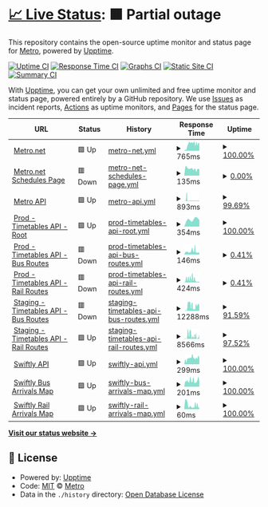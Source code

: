 # [📈 Live Status](https://LACMTA.github.io/uptime): <!--live status--> **🟧 Partial outage**

This repository contains the open-source uptime monitor and status page for [Metro](https://metro.net), powered by [Upptime](https://github.com/upptime/upptime).

[![Uptime CI](https://github.com/LACMTA/uptime/workflows/Uptime%20CI/badge.svg)](https://github.com/LACMTA/uptime/actions?query=workflow%3A%22Uptime+CI%22)
[![Response Time CI](https://github.com/LACMTA/uptime/workflows/Response%20Time%20CI/badge.svg)](https://github.com/LACMTA/uptime/actions?query=workflow%3A%22Response+Time+CI%22)
[![Graphs CI](https://github.com/LACMTA/uptime/workflows/Graphs%20CI/badge.svg)](https://github.com/LACMTA/uptime/actions?query=workflow%3A%22Graphs+CI%22)
[![Static Site CI](https://github.com/LACMTA/uptime/workflows/Static%20Site%20CI/badge.svg)](https://github.com/LACMTA/uptime/actions?query=workflow%3A%22Static+Site+CI%22)
[![Summary CI](https://github.com/LACMTA/uptime/workflows/Summary%20CI/badge.svg)](https://github.com/LACMTA/uptime/actions?query=workflow%3A%22Summary+CI%22)

With [Upptime](https://upptime.js.org), you can get your own unlimited and free uptime monitor and status page, powered entirely by a GitHub repository. We use [Issues](https://github.com/LACMTA/uptime/issues) as incident reports, [Actions](https://github.com/LACMTA/uptime/actions) as uptime monitors, and [Pages](https://LACMTA.github.io/uptime) for the status page.

<!--start: status pages-->
<!-- This summary is generated by Upptime (https://github.com/upptime/upptime) -->
<!-- Do not edit this manually, your changes will be overwritten -->
<!-- prettier-ignore -->
| URL | Status | History | Response Time | Uptime |
| --- | ------ | ------- | ------------- | ------ |
| <img alt="" src="https://icons.duckduckgo.com/ip3/metro.net.ico" height="13"> [Metro.net](https://metro.net/) | 🟩 Up | [metro-net.yml](https://github.com/LACMTA/uptime/commits/HEAD/history/metro-net.yml) | <details><summary><img alt="Response time graph" src="./graphs/metro-net/response-time-week.png" height="20"> 765ms</summary><br><a href="https://LACMTA.github.io/uptime/history/metro-net"><img alt="Response time 727" src="https://img.shields.io/endpoint?url=https%3A%2F%2Fraw.githubusercontent.com%2FLACMTA%2Fuptime%2FHEAD%2Fapi%2Fmetro-net%2Fresponse-time.json"></a><br><a href="https://LACMTA.github.io/uptime/history/metro-net"><img alt="24-hour response time 922" src="https://img.shields.io/endpoint?url=https%3A%2F%2Fraw.githubusercontent.com%2FLACMTA%2Fuptime%2FHEAD%2Fapi%2Fmetro-net%2Fresponse-time-day.json"></a><br><a href="https://LACMTA.github.io/uptime/history/metro-net"><img alt="7-day response time 765" src="https://img.shields.io/endpoint?url=https%3A%2F%2Fraw.githubusercontent.com%2FLACMTA%2Fuptime%2FHEAD%2Fapi%2Fmetro-net%2Fresponse-time-week.json"></a><br><a href="https://LACMTA.github.io/uptime/history/metro-net"><img alt="30-day response time 573" src="https://img.shields.io/endpoint?url=https%3A%2F%2Fraw.githubusercontent.com%2FLACMTA%2Fuptime%2FHEAD%2Fapi%2Fmetro-net%2Fresponse-time-month.json"></a><br><a href="https://LACMTA.github.io/uptime/history/metro-net"><img alt="1-year response time 708" src="https://img.shields.io/endpoint?url=https%3A%2F%2Fraw.githubusercontent.com%2FLACMTA%2Fuptime%2FHEAD%2Fapi%2Fmetro-net%2Fresponse-time-year.json"></a></details> | <details><summary><a href="https://LACMTA.github.io/uptime/history/metro-net">100.00%</a></summary><a href="https://LACMTA.github.io/uptime/history/metro-net"><img alt="All-time uptime 99.91%" src="https://img.shields.io/endpoint?url=https%3A%2F%2Fraw.githubusercontent.com%2FLACMTA%2Fuptime%2FHEAD%2Fapi%2Fmetro-net%2Fuptime.json"></a><br><a href="https://LACMTA.github.io/uptime/history/metro-net"><img alt="24-hour uptime 100.00%" src="https://img.shields.io/endpoint?url=https%3A%2F%2Fraw.githubusercontent.com%2FLACMTA%2Fuptime%2FHEAD%2Fapi%2Fmetro-net%2Fuptime-day.json"></a><br><a href="https://LACMTA.github.io/uptime/history/metro-net"><img alt="7-day uptime 100.00%" src="https://img.shields.io/endpoint?url=https%3A%2F%2Fraw.githubusercontent.com%2FLACMTA%2Fuptime%2FHEAD%2Fapi%2Fmetro-net%2Fuptime-week.json"></a><br><a href="https://LACMTA.github.io/uptime/history/metro-net"><img alt="30-day uptime 100.00%" src="https://img.shields.io/endpoint?url=https%3A%2F%2Fraw.githubusercontent.com%2FLACMTA%2Fuptime%2FHEAD%2Fapi%2Fmetro-net%2Fuptime-month.json"></a><br><a href="https://LACMTA.github.io/uptime/history/metro-net"><img alt="1-year uptime 99.91%" src="https://img.shields.io/endpoint?url=https%3A%2F%2Fraw.githubusercontent.com%2FLACMTA%2Fuptime%2FHEAD%2Fapi%2Fmetro-net%2Fuptime-year.json"></a></details>
| <img alt="" src="https://icons.duckduckgo.com/ip3/metro.net.ico" height="13"> [Metro.net Schedules Page](https://metro.net/riding/schedules/) | 🟥 Down | [metro-net-schedules-page.yml](https://github.com/LACMTA/uptime/commits/HEAD/history/metro-net-schedules-page.yml) | <details><summary><img alt="Response time graph" src="./graphs/metro-net-schedules-page/response-time-week.png" height="20"> 135ms</summary><br><a href="https://LACMTA.github.io/uptime/history/metro-net-schedules-page"><img alt="Response time 135" src="https://img.shields.io/endpoint?url=https%3A%2F%2Fraw.githubusercontent.com%2FLACMTA%2Fuptime%2FHEAD%2Fapi%2Fmetro-net-schedules-page%2Fresponse-time.json"></a><br><a href="https://LACMTA.github.io/uptime/history/metro-net-schedules-page"><img alt="24-hour response time 125" src="https://img.shields.io/endpoint?url=https%3A%2F%2Fraw.githubusercontent.com%2FLACMTA%2Fuptime%2FHEAD%2Fapi%2Fmetro-net-schedules-page%2Fresponse-time-day.json"></a><br><a href="https://LACMTA.github.io/uptime/history/metro-net-schedules-page"><img alt="7-day response time 135" src="https://img.shields.io/endpoint?url=https%3A%2F%2Fraw.githubusercontent.com%2FLACMTA%2Fuptime%2FHEAD%2Fapi%2Fmetro-net-schedules-page%2Fresponse-time-week.json"></a><br><a href="https://LACMTA.github.io/uptime/history/metro-net-schedules-page"><img alt="30-day response time 135" src="https://img.shields.io/endpoint?url=https%3A%2F%2Fraw.githubusercontent.com%2FLACMTA%2Fuptime%2FHEAD%2Fapi%2Fmetro-net-schedules-page%2Fresponse-time-month.json"></a><br><a href="https://LACMTA.github.io/uptime/history/metro-net-schedules-page"><img alt="1-year response time 135" src="https://img.shields.io/endpoint?url=https%3A%2F%2Fraw.githubusercontent.com%2FLACMTA%2Fuptime%2FHEAD%2Fapi%2Fmetro-net-schedules-page%2Fresponse-time-year.json"></a></details> | <details><summary><a href="https://LACMTA.github.io/uptime/history/metro-net-schedules-page">0.00%</a></summary><a href="https://LACMTA.github.io/uptime/history/metro-net-schedules-page"><img alt="All-time uptime 0.00%" src="https://img.shields.io/endpoint?url=https%3A%2F%2Fraw.githubusercontent.com%2FLACMTA%2Fuptime%2FHEAD%2Fapi%2Fmetro-net-schedules-page%2Fuptime.json"></a><br><a href="https://LACMTA.github.io/uptime/history/metro-net-schedules-page"><img alt="24-hour uptime 0.00%" src="https://img.shields.io/endpoint?url=https%3A%2F%2Fraw.githubusercontent.com%2FLACMTA%2Fuptime%2FHEAD%2Fapi%2Fmetro-net-schedules-page%2Fuptime-day.json"></a><br><a href="https://LACMTA.github.io/uptime/history/metro-net-schedules-page"><img alt="7-day uptime 0.00%" src="https://img.shields.io/endpoint?url=https%3A%2F%2Fraw.githubusercontent.com%2FLACMTA%2Fuptime%2FHEAD%2Fapi%2Fmetro-net-schedules-page%2Fuptime-week.json"></a><br><a href="https://LACMTA.github.io/uptime/history/metro-net-schedules-page"><img alt="30-day uptime 0.00%" src="https://img.shields.io/endpoint?url=https%3A%2F%2Fraw.githubusercontent.com%2FLACMTA%2Fuptime%2FHEAD%2Fapi%2Fmetro-net-schedules-page%2Fuptime-month.json"></a><br><a href="https://LACMTA.github.io/uptime/history/metro-net-schedules-page"><img alt="1-year uptime 0.00%" src="https://img.shields.io/endpoint?url=https%3A%2F%2Fraw.githubusercontent.com%2FLACMTA%2Fuptime%2FHEAD%2Fapi%2Fmetro-net-schedules-page%2Fuptime-year.json"></a></details>
| <img alt="" src="https://icons.duckduckgo.com/ip3/api.metro.net.ico" height="13"> [Metro API](https://api.metro.net) | 🟩 Up | [metro-api.yml](https://github.com/LACMTA/uptime/commits/HEAD/history/metro-api.yml) | <details><summary><img alt="Response time graph" src="./graphs/metro-api/response-time-week.png" height="20"> 893ms</summary><br><a href="https://LACMTA.github.io/uptime/history/metro-api"><img alt="Response time 554" src="https://img.shields.io/endpoint?url=https%3A%2F%2Fraw.githubusercontent.com%2FLACMTA%2Fuptime%2FHEAD%2Fapi%2Fmetro-api%2Fresponse-time.json"></a><br><a href="https://LACMTA.github.io/uptime/history/metro-api"><img alt="24-hour response time 523" src="https://img.shields.io/endpoint?url=https%3A%2F%2Fraw.githubusercontent.com%2FLACMTA%2Fuptime%2FHEAD%2Fapi%2Fmetro-api%2Fresponse-time-day.json"></a><br><a href="https://LACMTA.github.io/uptime/history/metro-api"><img alt="7-day response time 893" src="https://img.shields.io/endpoint?url=https%3A%2F%2Fraw.githubusercontent.com%2FLACMTA%2Fuptime%2FHEAD%2Fapi%2Fmetro-api%2Fresponse-time-week.json"></a><br><a href="https://LACMTA.github.io/uptime/history/metro-api"><img alt="30-day response time 1003" src="https://img.shields.io/endpoint?url=https%3A%2F%2Fraw.githubusercontent.com%2FLACMTA%2Fuptime%2FHEAD%2Fapi%2Fmetro-api%2Fresponse-time-month.json"></a><br><a href="https://LACMTA.github.io/uptime/history/metro-api"><img alt="1-year response time 583" src="https://img.shields.io/endpoint?url=https%3A%2F%2Fraw.githubusercontent.com%2FLACMTA%2Fuptime%2FHEAD%2Fapi%2Fmetro-api%2Fresponse-time-year.json"></a></details> | <details><summary><a href="https://LACMTA.github.io/uptime/history/metro-api">99.69%</a></summary><a href="https://LACMTA.github.io/uptime/history/metro-api"><img alt="All-time uptime 97.93%" src="https://img.shields.io/endpoint?url=https%3A%2F%2Fraw.githubusercontent.com%2FLACMTA%2Fuptime%2FHEAD%2Fapi%2Fmetro-api%2Fuptime.json"></a><br><a href="https://LACMTA.github.io/uptime/history/metro-api"><img alt="24-hour uptime 100.00%" src="https://img.shields.io/endpoint?url=https%3A%2F%2Fraw.githubusercontent.com%2FLACMTA%2Fuptime%2FHEAD%2Fapi%2Fmetro-api%2Fuptime-day.json"></a><br><a href="https://LACMTA.github.io/uptime/history/metro-api"><img alt="7-day uptime 99.69%" src="https://img.shields.io/endpoint?url=https%3A%2F%2Fraw.githubusercontent.com%2FLACMTA%2Fuptime%2FHEAD%2Fapi%2Fmetro-api%2Fuptime-week.json"></a><br><a href="https://LACMTA.github.io/uptime/history/metro-api"><img alt="30-day uptime 99.76%" src="https://img.shields.io/endpoint?url=https%3A%2F%2Fraw.githubusercontent.com%2FLACMTA%2Fuptime%2FHEAD%2Fapi%2Fmetro-api%2Fuptime-month.json"></a><br><a href="https://LACMTA.github.io/uptime/history/metro-api"><img alt="1-year uptime 99.55%" src="https://img.shields.io/endpoint?url=https%3A%2F%2Fraw.githubusercontent.com%2FLACMTA%2Fuptime%2FHEAD%2Fapi%2Fmetro-api%2Fuptime-year.json"></a></details>
| <img alt="" src="https://icons.duckduckgo.com/ip3/timetables.metroservices.io.ico" height="13"> [Prod - Timetables API - Root](https://timetables.metroservices.io/api/v1?format=json) | 🟩 Up | [prod-timetables-api-root.yml](https://github.com/LACMTA/uptime/commits/HEAD/history/prod-timetables-api-root.yml) | <details><summary><img alt="Response time graph" src="./graphs/prod-timetables-api-root/response-time-week.png" height="20"> 354ms</summary><br><a href="https://LACMTA.github.io/uptime/history/prod-timetables-api-root"><img alt="Response time 354" src="https://img.shields.io/endpoint?url=https%3A%2F%2Fraw.githubusercontent.com%2FLACMTA%2Fuptime%2FHEAD%2Fapi%2Fprod-timetables-api-root%2Fresponse-time.json"></a><br><a href="https://LACMTA.github.io/uptime/history/prod-timetables-api-root"><img alt="24-hour response time 332" src="https://img.shields.io/endpoint?url=https%3A%2F%2Fraw.githubusercontent.com%2FLACMTA%2Fuptime%2FHEAD%2Fapi%2Fprod-timetables-api-root%2Fresponse-time-day.json"></a><br><a href="https://LACMTA.github.io/uptime/history/prod-timetables-api-root"><img alt="7-day response time 354" src="https://img.shields.io/endpoint?url=https%3A%2F%2Fraw.githubusercontent.com%2FLACMTA%2Fuptime%2FHEAD%2Fapi%2Fprod-timetables-api-root%2Fresponse-time-week.json"></a><br><a href="https://LACMTA.github.io/uptime/history/prod-timetables-api-root"><img alt="30-day response time 354" src="https://img.shields.io/endpoint?url=https%3A%2F%2Fraw.githubusercontent.com%2FLACMTA%2Fuptime%2FHEAD%2Fapi%2Fprod-timetables-api-root%2Fresponse-time-month.json"></a><br><a href="https://LACMTA.github.io/uptime/history/prod-timetables-api-root"><img alt="1-year response time 354" src="https://img.shields.io/endpoint?url=https%3A%2F%2Fraw.githubusercontent.com%2FLACMTA%2Fuptime%2FHEAD%2Fapi%2Fprod-timetables-api-root%2Fresponse-time-year.json"></a></details> | <details><summary><a href="https://LACMTA.github.io/uptime/history/prod-timetables-api-root">100.00%</a></summary><a href="https://LACMTA.github.io/uptime/history/prod-timetables-api-root"><img alt="All-time uptime 100.00%" src="https://img.shields.io/endpoint?url=https%3A%2F%2Fraw.githubusercontent.com%2FLACMTA%2Fuptime%2FHEAD%2Fapi%2Fprod-timetables-api-root%2Fuptime.json"></a><br><a href="https://LACMTA.github.io/uptime/history/prod-timetables-api-root"><img alt="24-hour uptime 100.00%" src="https://img.shields.io/endpoint?url=https%3A%2F%2Fraw.githubusercontent.com%2FLACMTA%2Fuptime%2FHEAD%2Fapi%2Fprod-timetables-api-root%2Fuptime-day.json"></a><br><a href="https://LACMTA.github.io/uptime/history/prod-timetables-api-root"><img alt="7-day uptime 100.00%" src="https://img.shields.io/endpoint?url=https%3A%2F%2Fraw.githubusercontent.com%2FLACMTA%2Fuptime%2FHEAD%2Fapi%2Fprod-timetables-api-root%2Fuptime-week.json"></a><br><a href="https://LACMTA.github.io/uptime/history/prod-timetables-api-root"><img alt="30-day uptime 100.00%" src="https://img.shields.io/endpoint?url=https%3A%2F%2Fraw.githubusercontent.com%2FLACMTA%2Fuptime%2FHEAD%2Fapi%2Fprod-timetables-api-root%2Fuptime-month.json"></a><br><a href="https://LACMTA.github.io/uptime/history/prod-timetables-api-root"><img alt="1-year uptime 100.00%" src="https://img.shields.io/endpoint?url=https%3A%2F%2Fraw.githubusercontent.com%2FLACMTA%2Fuptime%2FHEAD%2Fapi%2Fprod-timetables-api-root%2Fuptime-year.json"></a></details>
| <img alt="" src="https://icons.duckduckgo.com/ip3/timetables.metroservices.io.ico" height="13"> [Prod - Timetables API - Bus Routes](https://timetables.metroservices.io/api/v1/agencies/LACMTA/routes/?format=json) | 🟥 Down | [prod-timetables-api-bus-routes.yml](https://github.com/LACMTA/uptime/commits/HEAD/history/prod-timetables-api-bus-routes.yml) | <details><summary><img alt="Response time graph" src="./graphs/prod-timetables-api-bus-routes/response-time-week.png" height="20"> 146ms</summary><br><a href="https://LACMTA.github.io/uptime/history/prod-timetables-api-bus-routes"><img alt="Response time 146" src="https://img.shields.io/endpoint?url=https%3A%2F%2Fraw.githubusercontent.com%2FLACMTA%2Fuptime%2FHEAD%2Fapi%2Fprod-timetables-api-bus-routes%2Fresponse-time.json"></a><br><a href="https://LACMTA.github.io/uptime/history/prod-timetables-api-bus-routes"><img alt="24-hour response time 94" src="https://img.shields.io/endpoint?url=https%3A%2F%2Fraw.githubusercontent.com%2FLACMTA%2Fuptime%2FHEAD%2Fapi%2Fprod-timetables-api-bus-routes%2Fresponse-time-day.json"></a><br><a href="https://LACMTA.github.io/uptime/history/prod-timetables-api-bus-routes"><img alt="7-day response time 146" src="https://img.shields.io/endpoint?url=https%3A%2F%2Fraw.githubusercontent.com%2FLACMTA%2Fuptime%2FHEAD%2Fapi%2Fprod-timetables-api-bus-routes%2Fresponse-time-week.json"></a><br><a href="https://LACMTA.github.io/uptime/history/prod-timetables-api-bus-routes"><img alt="30-day response time 146" src="https://img.shields.io/endpoint?url=https%3A%2F%2Fraw.githubusercontent.com%2FLACMTA%2Fuptime%2FHEAD%2Fapi%2Fprod-timetables-api-bus-routes%2Fresponse-time-month.json"></a><br><a href="https://LACMTA.github.io/uptime/history/prod-timetables-api-bus-routes"><img alt="1-year response time 146" src="https://img.shields.io/endpoint?url=https%3A%2F%2Fraw.githubusercontent.com%2FLACMTA%2Fuptime%2FHEAD%2Fapi%2Fprod-timetables-api-bus-routes%2Fresponse-time-year.json"></a></details> | <details><summary><a href="https://LACMTA.github.io/uptime/history/prod-timetables-api-bus-routes">0.41%</a></summary><a href="https://LACMTA.github.io/uptime/history/prod-timetables-api-bus-routes"><img alt="All-time uptime 0.41%" src="https://img.shields.io/endpoint?url=https%3A%2F%2Fraw.githubusercontent.com%2FLACMTA%2Fuptime%2FHEAD%2Fapi%2Fprod-timetables-api-bus-routes%2Fuptime.json"></a><br><a href="https://LACMTA.github.io/uptime/history/prod-timetables-api-bus-routes"><img alt="24-hour uptime 0.00%" src="https://img.shields.io/endpoint?url=https%3A%2F%2Fraw.githubusercontent.com%2FLACMTA%2Fuptime%2FHEAD%2Fapi%2Fprod-timetables-api-bus-routes%2Fuptime-day.json"></a><br><a href="https://LACMTA.github.io/uptime/history/prod-timetables-api-bus-routes"><img alt="7-day uptime 0.41%" src="https://img.shields.io/endpoint?url=https%3A%2F%2Fraw.githubusercontent.com%2FLACMTA%2Fuptime%2FHEAD%2Fapi%2Fprod-timetables-api-bus-routes%2Fuptime-week.json"></a><br><a href="https://LACMTA.github.io/uptime/history/prod-timetables-api-bus-routes"><img alt="30-day uptime 0.41%" src="https://img.shields.io/endpoint?url=https%3A%2F%2Fraw.githubusercontent.com%2FLACMTA%2Fuptime%2FHEAD%2Fapi%2Fprod-timetables-api-bus-routes%2Fuptime-month.json"></a><br><a href="https://LACMTA.github.io/uptime/history/prod-timetables-api-bus-routes"><img alt="1-year uptime 0.41%" src="https://img.shields.io/endpoint?url=https%3A%2F%2Fraw.githubusercontent.com%2FLACMTA%2Fuptime%2FHEAD%2Fapi%2Fprod-timetables-api-bus-routes%2Fuptime-year.json"></a></details>
| <img alt="" src="https://icons.duckduckgo.com/ip3/timetables.metroservices.io.ico" height="13"> [Prod - Timetables API - Rail Routes](https://timetables.metroservices.io/api/v1/agencies/LACMTA_Rail/routes/?format=json) | 🟥 Down | [prod-timetables-api-rail-routes.yml](https://github.com/LACMTA/uptime/commits/HEAD/history/prod-timetables-api-rail-routes.yml) | <details><summary><img alt="Response time graph" src="./graphs/prod-timetables-api-rail-routes/response-time-week.png" height="20"> 424ms</summary><br><a href="https://LACMTA.github.io/uptime/history/prod-timetables-api-rail-routes"><img alt="Response time 424" src="https://img.shields.io/endpoint?url=https%3A%2F%2Fraw.githubusercontent.com%2FLACMTA%2Fuptime%2FHEAD%2Fapi%2Fprod-timetables-api-rail-routes%2Fresponse-time.json"></a><br><a href="https://LACMTA.github.io/uptime/history/prod-timetables-api-rail-routes"><img alt="24-hour response time 87" src="https://img.shields.io/endpoint?url=https%3A%2F%2Fraw.githubusercontent.com%2FLACMTA%2Fuptime%2FHEAD%2Fapi%2Fprod-timetables-api-rail-routes%2Fresponse-time-day.json"></a><br><a href="https://LACMTA.github.io/uptime/history/prod-timetables-api-rail-routes"><img alt="7-day response time 424" src="https://img.shields.io/endpoint?url=https%3A%2F%2Fraw.githubusercontent.com%2FLACMTA%2Fuptime%2FHEAD%2Fapi%2Fprod-timetables-api-rail-routes%2Fresponse-time-week.json"></a><br><a href="https://LACMTA.github.io/uptime/history/prod-timetables-api-rail-routes"><img alt="30-day response time 424" src="https://img.shields.io/endpoint?url=https%3A%2F%2Fraw.githubusercontent.com%2FLACMTA%2Fuptime%2FHEAD%2Fapi%2Fprod-timetables-api-rail-routes%2Fresponse-time-month.json"></a><br><a href="https://LACMTA.github.io/uptime/history/prod-timetables-api-rail-routes"><img alt="1-year response time 424" src="https://img.shields.io/endpoint?url=https%3A%2F%2Fraw.githubusercontent.com%2FLACMTA%2Fuptime%2FHEAD%2Fapi%2Fprod-timetables-api-rail-routes%2Fresponse-time-year.json"></a></details> | <details><summary><a href="https://LACMTA.github.io/uptime/history/prod-timetables-api-rail-routes">0.41%</a></summary><a href="https://LACMTA.github.io/uptime/history/prod-timetables-api-rail-routes"><img alt="All-time uptime 0.41%" src="https://img.shields.io/endpoint?url=https%3A%2F%2Fraw.githubusercontent.com%2FLACMTA%2Fuptime%2FHEAD%2Fapi%2Fprod-timetables-api-rail-routes%2Fuptime.json"></a><br><a href="https://LACMTA.github.io/uptime/history/prod-timetables-api-rail-routes"><img alt="24-hour uptime 0.00%" src="https://img.shields.io/endpoint?url=https%3A%2F%2Fraw.githubusercontent.com%2FLACMTA%2Fuptime%2FHEAD%2Fapi%2Fprod-timetables-api-rail-routes%2Fuptime-day.json"></a><br><a href="https://LACMTA.github.io/uptime/history/prod-timetables-api-rail-routes"><img alt="7-day uptime 0.41%" src="https://img.shields.io/endpoint?url=https%3A%2F%2Fraw.githubusercontent.com%2FLACMTA%2Fuptime%2FHEAD%2Fapi%2Fprod-timetables-api-rail-routes%2Fuptime-week.json"></a><br><a href="https://LACMTA.github.io/uptime/history/prod-timetables-api-rail-routes"><img alt="30-day uptime 0.41%" src="https://img.shields.io/endpoint?url=https%3A%2F%2Fraw.githubusercontent.com%2FLACMTA%2Fuptime%2FHEAD%2Fapi%2Fprod-timetables-api-rail-routes%2Fuptime-month.json"></a><br><a href="https://LACMTA.github.io/uptime/history/prod-timetables-api-rail-routes"><img alt="1-year uptime 0.41%" src="https://img.shields.io/endpoint?url=https%3A%2F%2Fraw.githubusercontent.com%2FLACMTA%2Fuptime%2FHEAD%2Fapi%2Fprod-timetables-api-rail-routes%2Fuptime-year.json"></a></details>
| <img alt="" src="https://icons.duckduckgo.com/ip3/stage-timetables-api.metroservices.io.ico" height="13"> [Staging - Timetables API - Bus Routes](https://stage-timetables-api.metroservices.io/api/v1/agencies/LACMTA/routes/?format=json) | 🟥 Down | [staging-timetables-api-bus-routes.yml](https://github.com/LACMTA/uptime/commits/HEAD/history/staging-timetables-api-bus-routes.yml) | <details><summary><img alt="Response time graph" src="./graphs/staging-timetables-api-bus-routes/response-time-week.png" height="20"> 12288ms</summary><br><a href="https://LACMTA.github.io/uptime/history/staging-timetables-api-bus-routes"><img alt="Response time 12288" src="https://img.shields.io/endpoint?url=https%3A%2F%2Fraw.githubusercontent.com%2FLACMTA%2Fuptime%2FHEAD%2Fapi%2Fstaging-timetables-api-bus-routes%2Fresponse-time.json"></a><br><a href="https://LACMTA.github.io/uptime/history/staging-timetables-api-bus-routes"><img alt="24-hour response time 11684" src="https://img.shields.io/endpoint?url=https%3A%2F%2Fraw.githubusercontent.com%2FLACMTA%2Fuptime%2FHEAD%2Fapi%2Fstaging-timetables-api-bus-routes%2Fresponse-time-day.json"></a><br><a href="https://LACMTA.github.io/uptime/history/staging-timetables-api-bus-routes"><img alt="7-day response time 12288" src="https://img.shields.io/endpoint?url=https%3A%2F%2Fraw.githubusercontent.com%2FLACMTA%2Fuptime%2FHEAD%2Fapi%2Fstaging-timetables-api-bus-routes%2Fresponse-time-week.json"></a><br><a href="https://LACMTA.github.io/uptime/history/staging-timetables-api-bus-routes"><img alt="30-day response time 12288" src="https://img.shields.io/endpoint?url=https%3A%2F%2Fraw.githubusercontent.com%2FLACMTA%2Fuptime%2FHEAD%2Fapi%2Fstaging-timetables-api-bus-routes%2Fresponse-time-month.json"></a><br><a href="https://LACMTA.github.io/uptime/history/staging-timetables-api-bus-routes"><img alt="1-year response time 12288" src="https://img.shields.io/endpoint?url=https%3A%2F%2Fraw.githubusercontent.com%2FLACMTA%2Fuptime%2FHEAD%2Fapi%2Fstaging-timetables-api-bus-routes%2Fresponse-time-year.json"></a></details> | <details><summary><a href="https://LACMTA.github.io/uptime/history/staging-timetables-api-bus-routes">91.59%</a></summary><a href="https://LACMTA.github.io/uptime/history/staging-timetables-api-bus-routes"><img alt="All-time uptime 91.59%" src="https://img.shields.io/endpoint?url=https%3A%2F%2Fraw.githubusercontent.com%2FLACMTA%2Fuptime%2FHEAD%2Fapi%2Fstaging-timetables-api-bus-routes%2Fuptime.json"></a><br><a href="https://LACMTA.github.io/uptime/history/staging-timetables-api-bus-routes"><img alt="24-hour uptime 92.47%" src="https://img.shields.io/endpoint?url=https%3A%2F%2Fraw.githubusercontent.com%2FLACMTA%2Fuptime%2FHEAD%2Fapi%2Fstaging-timetables-api-bus-routes%2Fuptime-day.json"></a><br><a href="https://LACMTA.github.io/uptime/history/staging-timetables-api-bus-routes"><img alt="7-day uptime 91.59%" src="https://img.shields.io/endpoint?url=https%3A%2F%2Fraw.githubusercontent.com%2FLACMTA%2Fuptime%2FHEAD%2Fapi%2Fstaging-timetables-api-bus-routes%2Fuptime-week.json"></a><br><a href="https://LACMTA.github.io/uptime/history/staging-timetables-api-bus-routes"><img alt="30-day uptime 91.59%" src="https://img.shields.io/endpoint?url=https%3A%2F%2Fraw.githubusercontent.com%2FLACMTA%2Fuptime%2FHEAD%2Fapi%2Fstaging-timetables-api-bus-routes%2Fuptime-month.json"></a><br><a href="https://LACMTA.github.io/uptime/history/staging-timetables-api-bus-routes"><img alt="1-year uptime 91.59%" src="https://img.shields.io/endpoint?url=https%3A%2F%2Fraw.githubusercontent.com%2FLACMTA%2Fuptime%2FHEAD%2Fapi%2Fstaging-timetables-api-bus-routes%2Fuptime-year.json"></a></details>
| <img alt="" src="https://icons.duckduckgo.com/ip3/stage-timetables-api.metroservices.io.ico" height="13"> [Staging - Timetables API - Rail Routes](https://stage-timetables-api.metroservices.io/api/v1/agencies/LACMTA_Rail/routes/?format=json) | 🟩 Up | [staging-timetables-api-rail-routes.yml](https://github.com/LACMTA/uptime/commits/HEAD/history/staging-timetables-api-rail-routes.yml) | <details><summary><img alt="Response time graph" src="./graphs/staging-timetables-api-rail-routes/response-time-week.png" height="20"> 8566ms</summary><br><a href="https://LACMTA.github.io/uptime/history/staging-timetables-api-rail-routes"><img alt="Response time 8566" src="https://img.shields.io/endpoint?url=https%3A%2F%2Fraw.githubusercontent.com%2FLACMTA%2Fuptime%2FHEAD%2Fapi%2Fstaging-timetables-api-rail-routes%2Fresponse-time.json"></a><br><a href="https://LACMTA.github.io/uptime/history/staging-timetables-api-rail-routes"><img alt="24-hour response time 6587" src="https://img.shields.io/endpoint?url=https%3A%2F%2Fraw.githubusercontent.com%2FLACMTA%2Fuptime%2FHEAD%2Fapi%2Fstaging-timetables-api-rail-routes%2Fresponse-time-day.json"></a><br><a href="https://LACMTA.github.io/uptime/history/staging-timetables-api-rail-routes"><img alt="7-day response time 8566" src="https://img.shields.io/endpoint?url=https%3A%2F%2Fraw.githubusercontent.com%2FLACMTA%2Fuptime%2FHEAD%2Fapi%2Fstaging-timetables-api-rail-routes%2Fresponse-time-week.json"></a><br><a href="https://LACMTA.github.io/uptime/history/staging-timetables-api-rail-routes"><img alt="30-day response time 8566" src="https://img.shields.io/endpoint?url=https%3A%2F%2Fraw.githubusercontent.com%2FLACMTA%2Fuptime%2FHEAD%2Fapi%2Fstaging-timetables-api-rail-routes%2Fresponse-time-month.json"></a><br><a href="https://LACMTA.github.io/uptime/history/staging-timetables-api-rail-routes"><img alt="1-year response time 8566" src="https://img.shields.io/endpoint?url=https%3A%2F%2Fraw.githubusercontent.com%2FLACMTA%2Fuptime%2FHEAD%2Fapi%2Fstaging-timetables-api-rail-routes%2Fresponse-time-year.json"></a></details> | <details><summary><a href="https://LACMTA.github.io/uptime/history/staging-timetables-api-rail-routes">97.52%</a></summary><a href="https://LACMTA.github.io/uptime/history/staging-timetables-api-rail-routes"><img alt="All-time uptime 97.52%" src="https://img.shields.io/endpoint?url=https%3A%2F%2Fraw.githubusercontent.com%2FLACMTA%2Fuptime%2FHEAD%2Fapi%2Fstaging-timetables-api-rail-routes%2Fuptime.json"></a><br><a href="https://LACMTA.github.io/uptime/history/staging-timetables-api-rail-routes"><img alt="24-hour uptime 96.04%" src="https://img.shields.io/endpoint?url=https%3A%2F%2Fraw.githubusercontent.com%2FLACMTA%2Fuptime%2FHEAD%2Fapi%2Fstaging-timetables-api-rail-routes%2Fuptime-day.json"></a><br><a href="https://LACMTA.github.io/uptime/history/staging-timetables-api-rail-routes"><img alt="7-day uptime 97.52%" src="https://img.shields.io/endpoint?url=https%3A%2F%2Fraw.githubusercontent.com%2FLACMTA%2Fuptime%2FHEAD%2Fapi%2Fstaging-timetables-api-rail-routes%2Fuptime-week.json"></a><br><a href="https://LACMTA.github.io/uptime/history/staging-timetables-api-rail-routes"><img alt="30-day uptime 97.52%" src="https://img.shields.io/endpoint?url=https%3A%2F%2Fraw.githubusercontent.com%2FLACMTA%2Fuptime%2FHEAD%2Fapi%2Fstaging-timetables-api-rail-routes%2Fuptime-month.json"></a><br><a href="https://LACMTA.github.io/uptime/history/staging-timetables-api-rail-routes"><img alt="1-year uptime 97.52%" src="https://img.shields.io/endpoint?url=https%3A%2F%2Fraw.githubusercontent.com%2FLACMTA%2Fuptime%2FHEAD%2Fapi%2Fstaging-timetables-api-rail-routes%2Fuptime-year.json"></a></details>
| <img alt="" src="https://icons.duckduckgo.com/ip3/transitime-api.goswift.ly.ico" height="13"> [Swiftly API](https://transitime-api.goswift.ly/api/v1/key/81YENWXv/agency/lametro/command/agency) | 🟩 Up | [swiftly-api.yml](https://github.com/LACMTA/uptime/commits/HEAD/history/swiftly-api.yml) | <details><summary><img alt="Response time graph" src="./graphs/swiftly-api/response-time-week.png" height="20"> 299ms</summary><br><a href="https://LACMTA.github.io/uptime/history/swiftly-api"><img alt="Response time 295" src="https://img.shields.io/endpoint?url=https%3A%2F%2Fraw.githubusercontent.com%2FLACMTA%2Fuptime%2FHEAD%2Fapi%2Fswiftly-api%2Fresponse-time.json"></a><br><a href="https://LACMTA.github.io/uptime/history/swiftly-api"><img alt="24-hour response time 298" src="https://img.shields.io/endpoint?url=https%3A%2F%2Fraw.githubusercontent.com%2FLACMTA%2Fuptime%2FHEAD%2Fapi%2Fswiftly-api%2Fresponse-time-day.json"></a><br><a href="https://LACMTA.github.io/uptime/history/swiftly-api"><img alt="7-day response time 299" src="https://img.shields.io/endpoint?url=https%3A%2F%2Fraw.githubusercontent.com%2FLACMTA%2Fuptime%2FHEAD%2Fapi%2Fswiftly-api%2Fresponse-time-week.json"></a><br><a href="https://LACMTA.github.io/uptime/history/swiftly-api"><img alt="30-day response time 263" src="https://img.shields.io/endpoint?url=https%3A%2F%2Fraw.githubusercontent.com%2FLACMTA%2Fuptime%2FHEAD%2Fapi%2Fswiftly-api%2Fresponse-time-month.json"></a><br><a href="https://LACMTA.github.io/uptime/history/swiftly-api"><img alt="1-year response time 299" src="https://img.shields.io/endpoint?url=https%3A%2F%2Fraw.githubusercontent.com%2FLACMTA%2Fuptime%2FHEAD%2Fapi%2Fswiftly-api%2Fresponse-time-year.json"></a></details> | <details><summary><a href="https://LACMTA.github.io/uptime/history/swiftly-api">100.00%</a></summary><a href="https://LACMTA.github.io/uptime/history/swiftly-api"><img alt="All-time uptime 100.00%" src="https://img.shields.io/endpoint?url=https%3A%2F%2Fraw.githubusercontent.com%2FLACMTA%2Fuptime%2FHEAD%2Fapi%2Fswiftly-api%2Fuptime.json"></a><br><a href="https://LACMTA.github.io/uptime/history/swiftly-api"><img alt="24-hour uptime 100.00%" src="https://img.shields.io/endpoint?url=https%3A%2F%2Fraw.githubusercontent.com%2FLACMTA%2Fuptime%2FHEAD%2Fapi%2Fswiftly-api%2Fuptime-day.json"></a><br><a href="https://LACMTA.github.io/uptime/history/swiftly-api"><img alt="7-day uptime 100.00%" src="https://img.shields.io/endpoint?url=https%3A%2F%2Fraw.githubusercontent.com%2FLACMTA%2Fuptime%2FHEAD%2Fapi%2Fswiftly-api%2Fuptime-week.json"></a><br><a href="https://LACMTA.github.io/uptime/history/swiftly-api"><img alt="30-day uptime 100.00%" src="https://img.shields.io/endpoint?url=https%3A%2F%2Fraw.githubusercontent.com%2FLACMTA%2Fuptime%2FHEAD%2Fapi%2Fswiftly-api%2Fuptime-month.json"></a><br><a href="https://LACMTA.github.io/uptime/history/swiftly-api"><img alt="1-year uptime 100.00%" src="https://img.shields.io/endpoint?url=https%3A%2F%2Fraw.githubusercontent.com%2FLACMTA%2Fuptime%2FHEAD%2Fapi%2Fswiftly-api%2Fuptime-year.json"></a></details>
| <img alt="" src="https://icons.duckduckgo.com/ip3/live.goswift.ly.ico" height="13"> [Swiftly Bus Arrivals Map](https://live.goswift.ly/lametro/) | 🟩 Up | [swiftly-bus-arrivals-map.yml](https://github.com/LACMTA/uptime/commits/HEAD/history/swiftly-bus-arrivals-map.yml) | <details><summary><img alt="Response time graph" src="./graphs/swiftly-bus-arrivals-map/response-time-week.png" height="20"> 201ms</summary><br><a href="https://LACMTA.github.io/uptime/history/swiftly-bus-arrivals-map"><img alt="Response time 228" src="https://img.shields.io/endpoint?url=https%3A%2F%2Fraw.githubusercontent.com%2FLACMTA%2Fuptime%2FHEAD%2Fapi%2Fswiftly-bus-arrivals-map%2Fresponse-time.json"></a><br><a href="https://LACMTA.github.io/uptime/history/swiftly-bus-arrivals-map"><img alt="24-hour response time 149" src="https://img.shields.io/endpoint?url=https%3A%2F%2Fraw.githubusercontent.com%2FLACMTA%2Fuptime%2FHEAD%2Fapi%2Fswiftly-bus-arrivals-map%2Fresponse-time-day.json"></a><br><a href="https://LACMTA.github.io/uptime/history/swiftly-bus-arrivals-map"><img alt="7-day response time 201" src="https://img.shields.io/endpoint?url=https%3A%2F%2Fraw.githubusercontent.com%2FLACMTA%2Fuptime%2FHEAD%2Fapi%2Fswiftly-bus-arrivals-map%2Fresponse-time-week.json"></a><br><a href="https://LACMTA.github.io/uptime/history/swiftly-bus-arrivals-map"><img alt="30-day response time 225" src="https://img.shields.io/endpoint?url=https%3A%2F%2Fraw.githubusercontent.com%2FLACMTA%2Fuptime%2FHEAD%2Fapi%2Fswiftly-bus-arrivals-map%2Fresponse-time-month.json"></a><br><a href="https://LACMTA.github.io/uptime/history/swiftly-bus-arrivals-map"><img alt="1-year response time 224" src="https://img.shields.io/endpoint?url=https%3A%2F%2Fraw.githubusercontent.com%2FLACMTA%2Fuptime%2FHEAD%2Fapi%2Fswiftly-bus-arrivals-map%2Fresponse-time-year.json"></a></details> | <details><summary><a href="https://LACMTA.github.io/uptime/history/swiftly-bus-arrivals-map">100.00%</a></summary><a href="https://LACMTA.github.io/uptime/history/swiftly-bus-arrivals-map"><img alt="All-time uptime 100.00%" src="https://img.shields.io/endpoint?url=https%3A%2F%2Fraw.githubusercontent.com%2FLACMTA%2Fuptime%2FHEAD%2Fapi%2Fswiftly-bus-arrivals-map%2Fuptime.json"></a><br><a href="https://LACMTA.github.io/uptime/history/swiftly-bus-arrivals-map"><img alt="24-hour uptime 100.00%" src="https://img.shields.io/endpoint?url=https%3A%2F%2Fraw.githubusercontent.com%2FLACMTA%2Fuptime%2FHEAD%2Fapi%2Fswiftly-bus-arrivals-map%2Fuptime-day.json"></a><br><a href="https://LACMTA.github.io/uptime/history/swiftly-bus-arrivals-map"><img alt="7-day uptime 100.00%" src="https://img.shields.io/endpoint?url=https%3A%2F%2Fraw.githubusercontent.com%2FLACMTA%2Fuptime%2FHEAD%2Fapi%2Fswiftly-bus-arrivals-map%2Fuptime-week.json"></a><br><a href="https://LACMTA.github.io/uptime/history/swiftly-bus-arrivals-map"><img alt="30-day uptime 100.00%" src="https://img.shields.io/endpoint?url=https%3A%2F%2Fraw.githubusercontent.com%2FLACMTA%2Fuptime%2FHEAD%2Fapi%2Fswiftly-bus-arrivals-map%2Fuptime-month.json"></a><br><a href="https://LACMTA.github.io/uptime/history/swiftly-bus-arrivals-map"><img alt="1-year uptime 100.00%" src="https://img.shields.io/endpoint?url=https%3A%2F%2Fraw.githubusercontent.com%2FLACMTA%2Fuptime%2FHEAD%2Fapi%2Fswiftly-bus-arrivals-map%2Fuptime-year.json"></a></details>
| <img alt="" src="https://icons.duckduckgo.com/ip3/live.goswift.ly.ico" height="13"> [Swiftly Rail Arrivals Map](https://live.goswift.ly/lametro-rail/) | 🟩 Up | [swiftly-rail-arrivals-map.yml](https://github.com/LACMTA/uptime/commits/HEAD/history/swiftly-rail-arrivals-map.yml) | <details><summary><img alt="Response time graph" src="./graphs/swiftly-rail-arrivals-map/response-time-week.png" height="20"> 60ms</summary><br><a href="https://LACMTA.github.io/uptime/history/swiftly-rail-arrivals-map"><img alt="Response time 86" src="https://img.shields.io/endpoint?url=https%3A%2F%2Fraw.githubusercontent.com%2FLACMTA%2Fuptime%2FHEAD%2Fapi%2Fswiftly-rail-arrivals-map%2Fresponse-time.json"></a><br><a href="https://LACMTA.github.io/uptime/history/swiftly-rail-arrivals-map"><img alt="24-hour response time 29" src="https://img.shields.io/endpoint?url=https%3A%2F%2Fraw.githubusercontent.com%2FLACMTA%2Fuptime%2FHEAD%2Fapi%2Fswiftly-rail-arrivals-map%2Fresponse-time-day.json"></a><br><a href="https://LACMTA.github.io/uptime/history/swiftly-rail-arrivals-map"><img alt="7-day response time 60" src="https://img.shields.io/endpoint?url=https%3A%2F%2Fraw.githubusercontent.com%2FLACMTA%2Fuptime%2FHEAD%2Fapi%2Fswiftly-rail-arrivals-map%2Fresponse-time-week.json"></a><br><a href="https://LACMTA.github.io/uptime/history/swiftly-rail-arrivals-map"><img alt="30-day response time 84" src="https://img.shields.io/endpoint?url=https%3A%2F%2Fraw.githubusercontent.com%2FLACMTA%2Fuptime%2FHEAD%2Fapi%2Fswiftly-rail-arrivals-map%2Fresponse-time-month.json"></a><br><a href="https://LACMTA.github.io/uptime/history/swiftly-rail-arrivals-map"><img alt="1-year response time 83" src="https://img.shields.io/endpoint?url=https%3A%2F%2Fraw.githubusercontent.com%2FLACMTA%2Fuptime%2FHEAD%2Fapi%2Fswiftly-rail-arrivals-map%2Fresponse-time-year.json"></a></details> | <details><summary><a href="https://LACMTA.github.io/uptime/history/swiftly-rail-arrivals-map">100.00%</a></summary><a href="https://LACMTA.github.io/uptime/history/swiftly-rail-arrivals-map"><img alt="All-time uptime 100.00%" src="https://img.shields.io/endpoint?url=https%3A%2F%2Fraw.githubusercontent.com%2FLACMTA%2Fuptime%2FHEAD%2Fapi%2Fswiftly-rail-arrivals-map%2Fuptime.json"></a><br><a href="https://LACMTA.github.io/uptime/history/swiftly-rail-arrivals-map"><img alt="24-hour uptime 100.00%" src="https://img.shields.io/endpoint?url=https%3A%2F%2Fraw.githubusercontent.com%2FLACMTA%2Fuptime%2FHEAD%2Fapi%2Fswiftly-rail-arrivals-map%2Fuptime-day.json"></a><br><a href="https://LACMTA.github.io/uptime/history/swiftly-rail-arrivals-map"><img alt="7-day uptime 100.00%" src="https://img.shields.io/endpoint?url=https%3A%2F%2Fraw.githubusercontent.com%2FLACMTA%2Fuptime%2FHEAD%2Fapi%2Fswiftly-rail-arrivals-map%2Fuptime-week.json"></a><br><a href="https://LACMTA.github.io/uptime/history/swiftly-rail-arrivals-map"><img alt="30-day uptime 100.00%" src="https://img.shields.io/endpoint?url=https%3A%2F%2Fraw.githubusercontent.com%2FLACMTA%2Fuptime%2FHEAD%2Fapi%2Fswiftly-rail-arrivals-map%2Fuptime-month.json"></a><br><a href="https://LACMTA.github.io/uptime/history/swiftly-rail-arrivals-map"><img alt="1-year uptime 100.00%" src="https://img.shields.io/endpoint?url=https%3A%2F%2Fraw.githubusercontent.com%2FLACMTA%2Fuptime%2FHEAD%2Fapi%2Fswiftly-rail-arrivals-map%2Fuptime-year.json"></a></details>

<!--end: status pages-->

[**Visit our status website →**](https://LACMTA.github.io/uptime)

## 📄 License

- Powered by: [Upptime](https://github.com/upptime/upptime)
- Code: [MIT](./LICENSE) © [Metro](https://metro.net)
- Data in the `./history` directory: [Open Database License](https://opendatacommons.org/licenses/odbl/1-0/)

